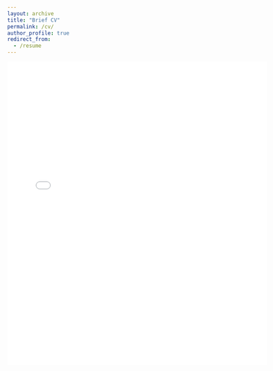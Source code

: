 ```yaml
---
layout: archive
title: "Brief CV"
permalink: /cv/
author_profile: true
redirect_from:
  - /resume
---
```

 <embed src="{{ site.baseurl }}/files/SJ_Spencer_CV_Jan2021.pdf" width="600" height="700" type='application/pdf'> 
